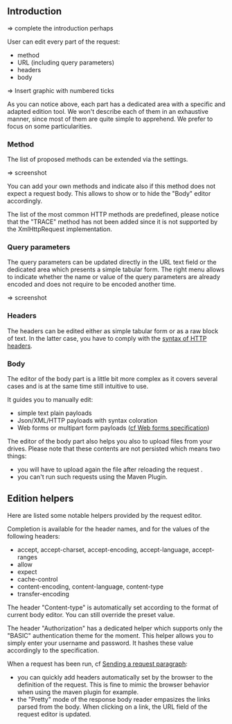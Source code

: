 ## Introduction

=> complete the introduction perhaps

User can edit every part of the request:

 * method
 * URL (including query parameters)
 * headers
 * body

=> Insert graphic with numbered ticks

As you can notice above, each part has a dedicated area with a specific and adapted edition tool. We won't describe each of them in an exhaustive manner, since most of them are quite simple to apprehend.
We prefer to focus on some particularities.

### Method

The list of proposed methods can be extended via the settings.

=> screenshot

You can add your own methods and indicate also if this method does not expect a request body. This allows to show or to hide the "Body" editor accordingly.

The list of the most common HTTP methods are predefined, please notice that the "TRACE" method has not been added since it is not supported by the XmlHttpRequest implementation.

### Query parameters

The query parameters can be updated directly in the URL text field or the dedicated area which presents a simple tabular form.
The right menu allows to indicate whether the name or value of the query parameters are already encoded and does not require to be encoded another time.

=> screenshot

### Headers

The headers can be edited either as simple tabular form or as a raw block of text. In the latter case, you have to comply with the [syntax of HTTP headers](https://tools.ietf.org/html/rfc7230#section-3.2).

### Body

The editor of the body part is a little bit more complex as it covers several cases and is at the same time still intuitive to use.

It guides you to manually edit:

 * simple text plain payloads
 * Json/XML/HTTP payloads with syntax coloration
 * Web forms or multipart form payloads ([cf Web forms specification](https://www.w3.org/TR/html401/interact/forms.html#h-17.13.4))

The editor of the body part also helps you also to upload files from your drives.
Please note that these contents are not persisted which means two things:

 * you will have to upload again the file after reloading the request .
 * you can't run such requests using the Maven Plugin.

## Edition helpers

Here are listed some notable helpers provided by the request editor.

Completion is available for the header names, and for the values of the following headers:

 * accept, accept-charset, accept-encoding, accept-language, accept-ranges
 * allow
 * expect
 * cache-control
 * content-encoding, content-language, content-type
 * transfer-encoding

The header "Content-type" is automatically set according to the format of current body editor. You can still override the preset value.

The header "Authorization" has a dedicated helper which supports only the "BASIC" authentication theme for the moment. This helper allows you to simply enter your username and password. It hashes these value accordingly to the specification.

When a request has been run, cf [Sending a request paragraph](./sending):

 * you can quickly add headers automatically set by the browser to the definition of the request. This is fine to mimic the browser behavior when using the maven plugin for example.
 * the "Pretty" mode of the response body reader empasizes the links parsed from the body. When clicking on a link, the URL field of the request editor is updated.
